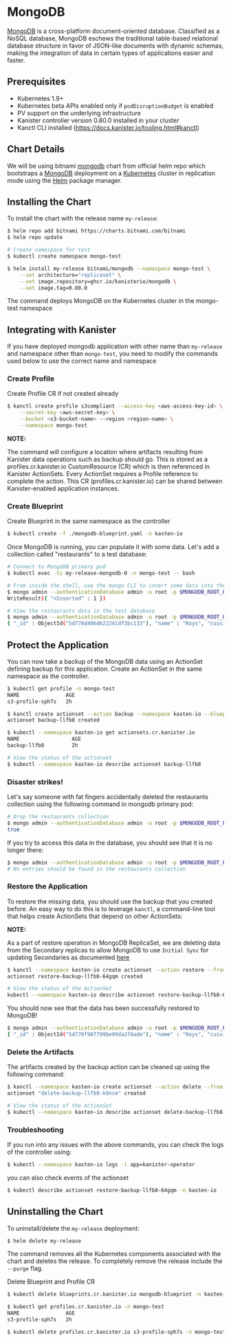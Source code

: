 # MongoDB

[MongoDB](https://www.mongodb.com/) is a cross-platform document-oriented database. Classified as a NoSQL database, MongoDB eschews the traditional table-based relational database structure in favor of JSON-like documents with dynamic schemas, making the integration of data in certain types of applications easier and faster.

## Prerequisites

* Kubernetes 1.9+
* Kubernetes beta APIs enabled only if `podDisruptionBudget` is enabled
* PV support on the underlying infrastructure
* Kanister controller version 0.80.0 installed in your cluster
* Kanctl CLI installed (https://docs.kanister.io/tooling.html#kanctl)

## Chart Details

We will be using bitnami [mongodb](https://github.com/bitnami/charts/tree/master/bitnami/mongodb) chart from official helm repo which bootstraps a [MongoDB](https://github.com/bitnami/bitnami-docker-mongodb) deployment on a [Kubernetes](http://kubernetes.io) cluster in replication mode using the [Helm](https://helm.sh) package manager.

## Installing the Chart

To install the chart with the release name `my-release`:

```bash
$ helm repo add bitnami https://charts.bitnami.com/bitnami
$ helm repo update

# Create namespace for test
$ kubectl create namespace mongo-test

$ helm install my-release bitnami/mongodb --namespace mongo-test \
	--set architecture="replicaset" \
	--set image.repository=ghcr.io/kanisterio/mongodb \
	--set image.tag=0.80.0
```

The command deploys MongoDB on the Kubernetes cluster in the mongo-test namespace


## Integrating with Kanister

If you have deployed mongodb application with other name than `my-release` and namespace other than `mongo-test`, you need to modify the commands used below to use the correct name and namespace

### Create Profile
Create Profile CR if not created already

```bash
$ kanctl create profile s3compliant --access-key <aws-access-key-id> \
	--secret-key <aws-secret-key> \
	--bucket <s3-bucket-name> --region <region-name> \
	--namespace mongo-test
```

**NOTE:**

The command will configure a location where artifacts resulting from Kanister data operations such as backup should go. This is stored as a profiles.cr.kanister.io CustomResource (CR) which is then referenced in Kanister ActionSets. Every ActionSet requires a Profile reference to complete the action. This CR (profiles.cr.kanister.io) can be shared between Kanister-enabled application instances.


### Create Blueprint
Create Blueprint in the same namespace as the controller

```bash
$ kubectl create -f ./mongodb-blueprint.yaml -n kasten-io
```

Once MongoDB is running, you can populate it with some data. Let's add a collection called "restaurants" to a test database:

```bash
# Connect to MongoDB primary pod
$ kubectl exec -ti my-release-mongodb-0 -n mongo-test -- bash

# From inside the shell, use the mongo CLI to insert some data into the test database
$ mongo admin --authenticationDatabase admin -u root -p $MONGODB_ROOT_PASSWORD --quiet --eval "db.restaurants.insert({'name' : 'Roys', 'cuisine' : 'Hawaiian', 'id' : '8675309'})"
WriteResult({ "nInserted" : 1 })

# View the restaurants data in the test database
$ mongo admin --authenticationDatabase admin -u root -p $MONGODB_ROOT_PASSWORD --quiet --eval "db.restaurants.find()"
{ "_id" : ObjectId("5d778d49bd622241df3bc133"), "name" : "Roys", "cuisine" : "Hawaiian", "id" : "8675309" }
```


## Protect the Application

You can now take a backup of the MongoDB data using an ActionSet defining backup for this application. Create an ActionSet in the same namespace as the controller.

```bash
$ kubectl get profile -n mongo-test
NAME               AGE
s3-profile-sph7s   2h

$ kanctl create actionset --action backup --namespace kasten-io --blueprint mongodb-blueprint --statefulset mongo-test/my-release-mongodb --profile mongo-test/s3-profile-sph7s
actionset backup-llfb8 created

$ kubectl --namespace kasten-io get actionsets.cr.kanister.io
NAME                 AGE
backup-llfb8         2h

# View the status of the actionset
$ kubectl --namespace kasten-io describe actionset backup-llfb8
```

### Disaster strikes!

Let's say someone with fat fingers accidentally deleted the restaurants collection using the following command in mongodb primary pod:
```bash
# Drop the restaurants collection
$ mongo admin --authenticationDatabase admin -u root -p $MONGODB_ROOT_PASSWORD --quiet --eval "db.restaurants.drop()"
true
```

If you try to access this data in the database, you should see that it is no longer there:
```bash
$ mongo admin --authenticationDatabase admin -u root -p $MONGODB_ROOT_PASSWORD --quiet --eval "db.restaurants.find()"
# No entries should be found in the restaurants collection
```

### Restore the Application

To restore the missing data, you should use the backup that you created before. An easy way to do this is to leverage `kanctl`, a command-line tool that helps create ActionSets that depend on other ActionSets:

**NOTE:**

As a part of restore operation in MongoDB ReplicaSet, we are deleting data from the Secondary replicas to allow MongoDB to use `Initial Sync` for updating Secondaries as documented [here](https://docs.mongodb.com/manual/tutorial/restore-replica-set-from-backup/#update-secondaries-using-initial-sync)

```bash
$ kanctl --namespace kasten-io create actionset --action restore --from "backup-llfb8"
actionset restore-backup-llfb8-64gqm created

# View the status of the ActionSet
kubectl --namespace kasten-io describe actionset restore-backup-llfb8-64gqm
```

You should now see that the data has been successfully restored to MongoDB!

```bash
$ mongo admin --authenticationDatabase admin -u root -p $MONGODB_ROOT_PASSWORD --quiet --eval "db.restaurants.find()"
{ "_id" : ObjectId("5d778f987799be09da2f8ade"), "name" : "Roys", "cuisine" : "Hawaiian", "id" : "8675309" }
```

### Delete the Artifacts

The artifacts created by the backup action can be cleaned up using the following command:

```bash
$ kanctl --namespace kasten-io create actionset --action delete --from "backup-llfb8"
actionset "delete-backup-llfb8-k9ncm" created

# View the status of the ActionSet
$ kubectl --namespace kasten-io describe actionset delete-backup-llfb8-k9ncm
```

### Troubleshooting

If you run into any issues with the above commands, you can check the logs of the controller using:

```bash
$ kubectl --namespace kasten-io logs -l app=kanister-operator
```

you can also check events of the actionset

```bash
$ kubectl describe actionset restore-backup-llfb8-64gqm -n kasten-io
```

## Uninstalling the Chart

To uninstall/delete the `my-release` deployment:

```bash
$ helm delete my-release
```

The command removes all the Kubernetes components associated with the chart and deletes the release.
To completely remove the release include the `--purge` flag.

Delete Blueprint and Profile CR

```bash
$ kubectl delete blueprints.cr.kanister.io mongodb-blueprint -n kasten-io

$ kubectl get profiles.cr.kanister.io -n mongo-test
NAME               AGE
s3-profile-sph7s   2h

$ kubectl delete profiles.cr.kanister.io s3-profile-sph7s -n mongo-test
```
